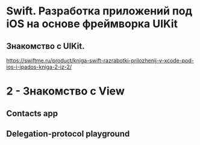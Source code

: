 # Swift. Разработка приложений под iOS на основе фреймворка UIKit
## Знакомство с UIKit.
https://swiftme.ru/product/kniga-swift-razrabotki-prilozhenij-v-xcode-pod-ios-i-ipados-kniga-2-iz-2/

# 2 - Знакомство с View
## Contacts app
## Delegation-protocol playground
